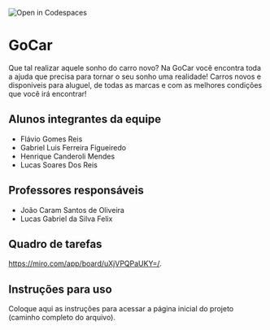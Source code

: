 ![Open in Codespaces](https://classroom.github.com/assets/open-in-codespaces-abfff4d4e15f9e1bd8274d9a39a0befe03a0632bb0f153d0ec72ff541cedbe34.svg)
# GoCar
Que tal realizar aquele sonho do carro novo? Na GoCar você encontra toda a ajuda que precisa para tornar o seu sonho uma realidade! Carros novos e disponiveis para aluguel, de todas as marcas e com as melhores condições que você irá encontrar!

## Alunos integrantes da equipe

* Flávio Gomes Reis
* Gabriel Luis Ferreira Figueiredo
* Henrique Canderoli Mendes
* Lucas Soares Dos Reis


## Professores responsáveis

* João Caram Santos de Oliveira
* Lucas Gabriel da Silva Felix

## Quadro de tarefas
https://miro.com/app/board/uXjVPQPaUKY=/.

## Instruções para uso
Coloque aqui as instruções para acessar a página inicial do projeto (caminho completo do arquivo).
